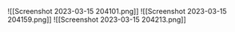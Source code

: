 ![[Screenshot 2023-03-15 204101.png]]
![[Screenshot 2023-03-15 204159.png]]
![[Screenshot 2023-03-15 204213.png]]
